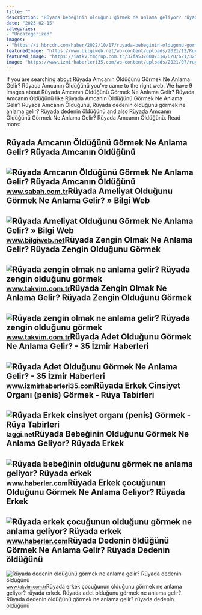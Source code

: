 ```yaml
---
title: ""
description: "Rüyada bebeğinin olduğunu görmek ne anlama geliyor? rüyada erkek"
date: "2023-02-15"
categories:
- "Uncategorized"
images:
- "https://i.hbrcdn.com/haber/2022/10/17/ruyada-bebeginin-oldugunu-gormek-ne-anlama-15365823_7919_amp.jpg"
featuredImage: "https://www.bilgiweb.net/wp-content/uploads/2021/12/Ruyada-Ameliyat-Oldugunu-Gormek-Ne-Anlama-Gelir.jpg"
featured_image: "https://iatkv.tmgrup.com.tr/37fa53/600/314/0/0/621/325?u=https:%2f%2fitkv.tmgrup.com.tr%2falbum%2f2022%2f03%2f15%2fruyada-dedenin-oldugunu-gormek-ne-anlama-gelir-ruyada-dedenin-oldugunu-gormek-neye-isarettir-anlami-ve-yorumu-1647354030032.jpg"
image: "https://www.izmirhaberleri35.com/wp-content/uploads/2021/07/ruyada-adet-oldugunu-gormek-ne-anlama-gelir.jpg"
---
```


If you are searching about Rüyada Amcanın Öldüğünü Görmek Ne Anlama Gelir? Rüyada Amcanın Öldüğünü you've came to the right web. We have 9 Images about Rüyada Amcanın Öldüğünü Görmek Ne Anlama Gelir? Rüyada Amcanın Öldüğünü like Rüyada Amcanın Öldüğünü Görmek Ne Anlama Gelir? Rüyada Amcanın Öldüğünü, Rüyada dedenin öldüğünü görmek ne anlama gelir? Rüyada dedenin öldüğünü and also Rüyada Amcanın Öldüğünü Görmek Ne Anlama Gelir? Rüyada Amcanın Öldüğünü. Read more:

Rüyada Amcanın Öldüğünü Görmek Ne Anlama Gelir? Rüyada Amcanın Öldüğünü
-----------------------------------------------------------------------

 ![Rüyada Amcanın Öldüğünü Görmek Ne Anlama Gelir? Rüyada Amcanın Öldüğünü](https://iasbh.tmgrup.com.tr/af3351/650/344/0/0/724/380?u=https://isbh.tmgrup.com.tr/sbh/2022/06/30/ruyada-amcanin-oldugunu-gormek-ne-anlama-gelir-ruyada-amcanin-oldugunu-gormenin-anlami-1656580685288.jpg) <small>www.sabah.com.tr</small>Rüyada Ameliyat Olduğunu Görmek Ne Anlama Gelir? » Bilgi Web
------------------------------------------------------------

 ![Rüyada Ameliyat Olduğunu Görmek Ne Anlama Gelir? » Bilgi Web](https://www.bilgiweb.net/wp-content/uploads/2021/12/Ruyada-Ameliyat-Oldugunu-Gormek-Ne-Anlama-Gelir.jpg) <small>www.bilgiweb.net</small>Rüyada Zengin Olmak Ne Anlama Gelir? Rüyada Zengin Olduğunu Görmek
------------------------------------------------------------------

 ![Rüyada zengin olmak ne anlama gelir? Rüyada zengin olduğunu görmek](https://iatkv.tmgrup.com.tr/f5370d/0/0/0/0/0/0?u=https:%2f%2fitkv.tmgrup.com.tr%2f2022%2f06%2f22%2fruyada-zengin-olmak-ne-anlama-gelir-ruyada-zengin-oldugunu-gormek-hayirli-midir-ruyada-zengin-birini-gormek-ne-1655931103908.jpg&mw=616) <small>www.takvim.com.tr</small>Rüyada Zengin Olmak Ne Anlama Gelir? Rüyada Zengin Olduğunu Görmek
------------------------------------------------------------------

 ![Rüyada zengin olmak ne anlama gelir? Rüyada zengin olduğunu görmek](https://iatkv.tmgrup.com.tr/987aee/0/0/0/0/0/0?u=https:%2f%2fitkv.tmgrup.com.tr%2f2022%2f06%2f22%2fruyada-zengin-olmak-ne-anlama-gelir-ruyada-zengin-oldugunu-gormek-hayirli-midir-ruyada-zengin-birini-gormek-ne-1655931126404.jpg&mw=616) <small>www.takvim.com.tr</small>Rüyada Adet Olduğunu Görmek Ne Anlama Gelir? - 35 İzmir Haberleri
-----------------------------------------------------------------

 ![Rüyada Adet Olduğunu Görmek Ne Anlama Gelir? - 35 İzmir Haberleri](https://www.izmirhaberleri35.com/wp-content/uploads/2021/07/ruyada-adet-oldugunu-gormek-ne-anlama-gelir.jpg) <small>www.izmirhaberleri35.com</small>Rüyada Erkek Cinsiyet Organı (penis) Görmek - Rüya Tabirleri
------------------------------------------------------------

 ![Rüyada Erkek cinsiyet organı (penis) Görmek - Rüya Tabirleri](https://laggi.net/wp-content/uploads/2021/02/Ruyada-Erkek-cinsiyet-organi-(penis)-Gormek-CaddeSekiz.jpg) <small>laggi.net</small>Rüyada Bebeğinin Olduğunu Görmek Ne Anlama Geliyor? Rüyada Erkek
----------------------------------------------------------------

 ![Rüyada bebeğinin olduğunu görmek ne anlama geliyor? Rüyada erkek](https://i.hbrcdn.com/haber/2022/10/17/ruyada-bebeginin-oldugunu-gormek-ne-anlama-15365823_7919_amp.jpg) <small>www.haberler.com</small>Rüyada Erkek çocuğunun Olduğunu Görmek Ne Anlama Geliyor? Rüyada Erkek
----------------------------------------------------------------------

 ![Rüyada erkek çocuğunun olduğunu görmek ne anlama geliyor? Rüyada erkek](https://i.hbrcdn.com/haber/2022/10/27/ruyada-erkek-cocugunun-oldugunu-gormek-ne-anlama-15388521_5641_amp.jpg) <small>www.haberler.com</small>Rüyada Dedenin öldüğünü Görmek Ne Anlama Gelir? Rüyada Dedenin öldüğünü
-----------------------------------------------------------------------

 ![Rüyada dedenin öldüğünü görmek ne anlama gelir? Rüyada dedenin öldüğünü](https://iatkv.tmgrup.com.tr/37fa53/600/314/0/0/621/325?u=https:%2f%2fitkv.tmgrup.com.tr%2falbum%2f2022%2f03%2f15%2fruyada-dedenin-oldugunu-gormek-ne-anlama-gelir-ruyada-dedenin-oldugunu-gormek-neye-isarettir-anlami-ve-yorumu-1647354030032.jpg) <small>www.takvim.com.tr</small>Rüyada erkek çocuğunun olduğunu görmek ne anlama geliyor? rüyada erkek. Rüyada adet olduğunu görmek ne anlama gelir?. Rüyada dedenin öldüğünü görmek ne anlama gelir? rüyada dedenin öldüğünü
